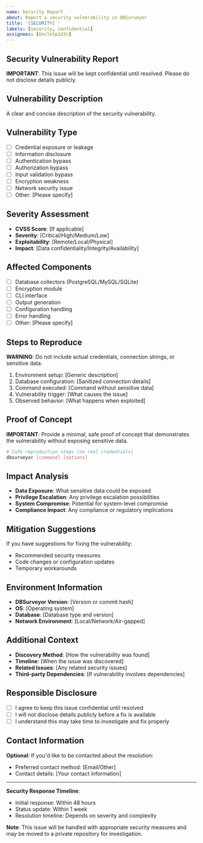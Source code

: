 ```yaml
---
name: Security Report
about: Report a security vulnerability in DBSurveyor
title: '[SECURITY] '
labels: [security, confidential]
assignees: [UncleSp1d3r]
---
```


## Security Vulnerability Report

**IMPORTANT**: This issue will be kept confidential until resolved. Please do not disclose details publicly.

## Vulnerability Description

A clear and concise description of the security vulnerability.

## Vulnerability Type

- [ ] Credential exposure or leakage
- [ ] Information disclosure
- [ ] Authentication bypass
- [ ] Authorization bypass
- [ ] Input validation bypass
- [ ] Encryption weakness
- [ ] Network security issue
- [ ] Other: [Please specify]

## Severity Assessment

- **CVSS Score**: [If applicable]
- **Severity**: [Critical/High/Medium/Low]
- **Exploitability**: [Remote/Local/Physical]
- **Impact**: [Data confidentiality/Integrity/Availability]

## Affected Components

- [ ] Database collectors (PostgreSQL/MySQL/SQLite)
- [ ] Encryption module
- [ ] CLI interface
- [ ] Output generation
- [ ] Configuration handling
- [ ] Error handling
- [ ] Other: [Please specify]

## Steps to Reproduce

**WARNING**: Do not include actual credentials, connection strings, or sensitive data.

1. Environment setup: [Generic description]
2. Database configuration: [Sanitized connection details]
3. Command executed: [Command without sensitive data]
4. Vulnerability trigger: [What causes the issue]
5. Observed behavior: [What happens when exploited]

## Proof of Concept

**IMPORTANT**: Provide a minimal, safe proof of concept that demonstrates the vulnerability without exposing sensitive data.

```bash
# Safe reproduction steps (no real credentials)
dbsurveyor [command] [options]
```

## Impact Analysis

- **Data Exposure**: What sensitive data could be exposed
- **Privilege Escalation**: Any privilege escalation possibilities
- **System Compromise**: Potential for system-level compromise
- **Compliance Impact**: Any compliance or regulatory implications

## Mitigation Suggestions

If you have suggestions for fixing the vulnerability:

- Recommended security measures
- Code changes or configuration updates
- Temporary workarounds

## Environment Information

- **DBSurveyor Version**: [Version or commit hash]
- **OS**: [Operating system]
- **Database**: [Database type and version]
- **Network Environment**: [Local/Network/Air-gapped]

## Additional Context

- **Discovery Method**: [How the vulnerability was found]
- **Timeline**: [When the issue was discovered]
- **Related Issues**: [Any related security issues]
- **Third-party Dependencies**: [If vulnerability involves dependencies]

## Responsible Disclosure

- [ ] I agree to keep this issue confidential until resolved
- [ ] I will not disclose details publicly before a fix is available
- [ ] I understand this may take time to investigate and fix properly

## Contact Information

**Optional**: If you'd like to be contacted about the resolution:

- Preferred contact method: [Email/Other]
- Contact details: [Your contact information]

---

**Security Response Timeline**:

- Initial response: Within 48 hours
- Status update: Within 1 week
- Resolution timeline: Depends on severity and complexity

**Note**: This issue will be handled with appropriate security measures and may be moved to a private repository for investigation.
